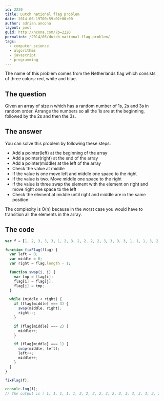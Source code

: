 ```yaml
---
id: 2220
title: Dutch national flag problem
date: 2014-06-19T00:59:02+00:00
author: adrian.ancona
layout: post
guid: http://ncona.com/?p=2220
permalink: /2014/06/dutch-national-flag-problem/
tags:
  - computer_science
  - algorithms
  - javascript
  - programming
---
```

The name of this problem comes from the Netherlands flag which consists of three colors: red, white and blue.

## The question

Given an array of size n which has a random number of 1s, 2s and 3s in random order. Arrange the numbers so all the 1s are at the beginning, followed by the 2s and then the 3s.

<!--more-->

## The answer

You can solve this problem by following these steps:

  * Add a pointer(left) at the beginning of the array
  * Add a pointer(right) at the end of the array
  * Add a pointer(middle) at the left of the array
  * Check the value at middle
  * If the value is one move left and middle one space to the right
  * If the value is two. Move middle one space to the right
  * If the value is three swap the element with the element on right and move right one space to the left
  * Check the element at middle until right and middle are in the same position

The complexity is O(n) because in the worst case you would have to transition all the elements in the array.

## The code

```js
var f = [1, 2, 3, 3, 3, 1, 2, 3, 2, 2, 2, 2, 3, 3, 3, 3, 1, 1, 1, 3, 2];

function fixFlag(flag) {
  var left = 0;
  var middle = 0;
  var right = flag.length - 1;

  function swap(i, j) {
    var tmp = flag[i];
    flag[i] = flag[j];
    flag[j] = tmp;
  }

  while (middle < right) {
    if (flag[middle] === 3) {
      swap(middle, right);
      right--;
    }

    if (flag[middle] === 2) {
      middle++;
    }

    if (flag[middle] === 1) {
      swap(middle, left);
      left++;
      middle++;
    }
  }
}

fixFlag(f);

console.log(f);
// The output is [ 1, 1, 1, 1, 1, 2, 2, 2, 2, 2, 2, 2, 3, 3, 3, 3, 3, 3, 3, 3, 3 ]
```
